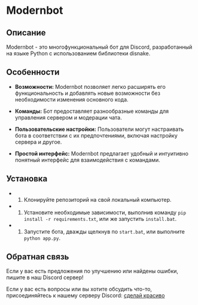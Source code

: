 # Modernbot

## Описание
Modernbot - это многофункциональный бот для Discord, разработанный на языке Python с использованием библиотеки disnake.

## Особенности

- **Возможности:** Modernbot позволяет легко расширять его функциональность и добавлять новые возможности без необходимости изменения основного кода.
  
- **Команды:** Бот предоставляет разнообразные команды для управления сервером и модерации чата.

- **Пользовательские настройки:** Пользователи могут настраивать бота в соответствии с их предпочтениями, включая настройку сервера и другое.

- **Простой интерфейс:** Modernbot предлагает удобный и интуитивно понятный интерфейс для взаимодействия с командами.

## Установка

- 1. Клонируйте репозиторий на свой локальный компьютер.
- 1. Установите необходимые зависимости, выполнив команду `pip install -r requirements.txt`, или же запустить `install.bat`.
- 1. Запустите бота, дважды щелкнув по `start.bat`, или выполните `python app.py`.

## Обратная связь

Если у вас есть предложения по улучшению или найдены ошибки, пишите в наш Discord сервер!

Если у вас есть вопросы или вы хотите обсудить что-то, присоединяйтесь к нашему серверу Discord: [сделай красиво](ссылка)

